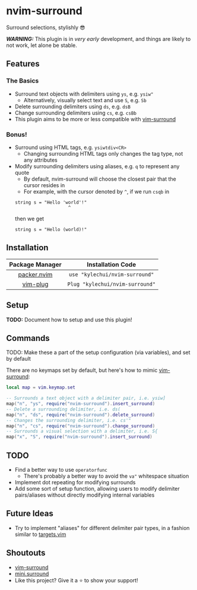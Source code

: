 # nvim-surround

Surround selections, stylishly :sunglasses:

***WARNING:*** This plugin is in *very early* development, and things are likely
to not work, let alone be stable.

## Features

### The Basics

* Surround text objects with delimiters using `ys`, e.g. `ysiw"`
  * Alternatively, visually select text and use `S`, e.g. `Sb`
* Delete surrounding delimiters using `ds`, e.g. `dsB`
* Change surrounding delimiters using `cs`, e.g. `csBb`
* This plugin aims to be more or less compatible with
  [vim-surround](https://github.com/tpope/vim-surround)

### Bonus!

* Surround using HTML tags, e.g. `ysiwtdiv<CR>`
  * Changing surrounding HTML tags only changes the tag type, not any attributes
* Modify surrounding delimiters using aliases, e.g. `q` to represent any quote
  * By default, nvim-surround will choose the closest pair that the cursor
    resides in
  * For example, with the cursor denoted by `^`, if we run `csqb` in
  ```
  string s = "Hello 'world'!"
                      ^
  ```
  then we get
  ```
  string s = "Hello (world)!"
  ```

## Installation

<table style="text-align:center">
   <thead>
      <tr>
         <th>Package Manager</th>
         <th>Installation Code</th>
      </tr>
   </thead>
   <tbody>
      <tr>
         <td>
          <a href = "https://github.com/wbthomason/packer.nvim">packer.nvim</a>
         </td>
         <td>
          <code>use "kylechui/nvim-surround"</code>
         </td>
      </tr>
      <tr>
        <td>
          <a href = "https://github.com/junegunn/vim-plug">vim-plug</a>
        </td>
        <td>
          <code>Plug "kylechui/nvim-surround"</code>
        </td>
      </tr>
   </tbody>
</table>

## Setup

**TODO:** Document how to setup and use this plugin!

## Commands

TODO: Make these a part of the setup configuration (via variables), and set by
default

There are no keymaps set by default, but here's how to mimic
[vim-surround](https://github.com/tpope/vim-surround): 

```lua
local map = vim.keymap.set

-- Surrounds a text object with a delimiter pair, i.e. ysiw]
map("n", "ys", require("nvim-surround").insert_surround)
-- Delete a surrounding delimiter, i.e. ds(
map("n", "ds", require("nvim-surround").delete_surround)
-- Changes the surrounding delimiter, i.e. cs'"
map("n", "cs", require("nvim-surround").change_surround)
-- Surrounds a visual selection with a delimiter, i.e. S{
map("x", "S", require("nvim-surround").insert_surround)
```

## TODO

* Find a better way to use `operatorfunc`
  * There's probably a better way to avoid the `va"` whitespace situation
* Implement dot repeating for modifying surrounds
* Add some sort of setup function, allowing users to modify delimiter
  pairs/aliases without directly modifying internal variables

## Future Ideas

* Try to implement "aliases" for different delimiter pair types, in a fashion
  similar to [targets.vim](https://github.com/wellle/targets.vim)

## Shoutouts

* [vim-surround](https://github.com/tpope/vim-surround)
* [mini.surround](https://github.com/echasnovski/mini.nvim#minisurround)
* Like this project? Give it a :star: to show your support!
